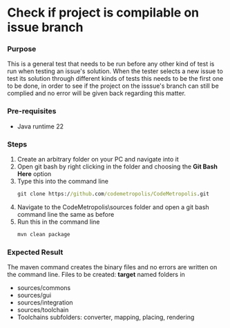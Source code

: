 
# Check if project is compilable on issue branch

### Purpose
This is a general test that needs to be run before any other kind of test is run when testing an issue's solution. When the tester selects a new issue to test its solution through different kinds of tests this needs to be the first one to be done, in order to see if the project on the isssue's branch can still be complied and no error will be given back regarding this matter.

### Pre-requisites	
- Java runtime 22

### Steps
1. Create an arbitrary folder on your PC and navigate into it
2. Open git bash by right clicking in the folder and choosing the **Git Bash Here** option
3. Type this into the command line
	```cmd
	git clone https://github.com/codemetropolis/CodeMetropolis.git
	```
4. Navigate to the CodeMetropolis\sources folder and open a git bash command line the same as before
5. Run this in the command line
	```cmd
	mvn clean package
	```

### Expected Result
The maven command creates the binary files and no errors are written on the command line. Files to be created: **target** named folders in
- sources/commons
- sources/gui
- sources/integration
- sources/toolchain 
- Toolchains subfolders: converter, mapping, placing, rendering